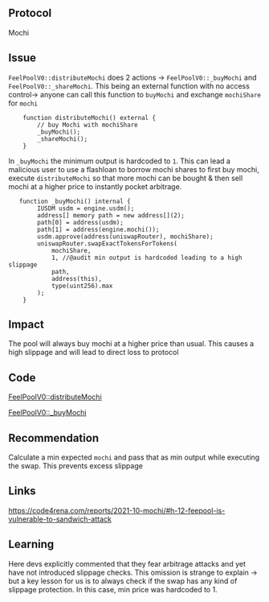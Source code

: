 ## Protocol

Mochi

## Issue

`FeelPoolV0::distributeMochi` does 2 actions -> `FeelPoolV0::_buyMochi` and `FeelPoolV0::_shareMochi`. This being an external function with no access control-> anyone can call this function to `buyMochi` and exchange `mochiShare` for `mochi`

```solidity
    function distributeMochi() external {
        // buy Mochi with mochiShare
        _buyMochi();
        _shareMochi();
    }
```

In `_buyMochi` the minimum output is hardcoded to `1`. This can lead a malicious user to use a flashloan to borrow mochi shares to first buy mochi, execute `distributeMochi` so that more mochi can be bought & then sell mochi at a higher price to instantly pocket arbitrage.

```solidity
   function _buyMochi() internal {
        IUSDM usdm = engine.usdm();
        address[] memory path = new address[](2);
        path[0] = address(usdm);
        path[1] = address(engine.mochi());
        usdm.approve(address(uniswapRouter), mochiShare);
        uniswapRouter.swapExactTokensForTokens(
            mochiShare,
            1, //@audit min output is hardcoded leading to a high slippage
            path,
            address(this),
            type(uint256).max
        );
    }
```

## Impact

The pool will always buy mochi at a higher price than usual. This causes a high slippage and will lead to direct loss to protocol

## Code

[FeelPoolV0::distributeMochi](https://github.com/code-423n4/2021-10-mochi/blob/main/projects/mochi-core/contracts/feePool/FeePoolV0.sol#L55-L62)

[FeelPoolV0::\_buyMochi](https://github.com/code-423n4/2021-10-mochi/blob/b74cfe1815ba768954415eff6f1096c95564ad8b/projects/mochi-core/contracts/feePool/FeePoolV0.sol#L72)

## Recommendation

Calculate a min expected `mochi` and pass that as min output while executing the swap. This prevents excess slippage

## Links

https://code4rena.com/reports/2021-10-mochi/#h-12-feepool-is-vulnerable-to-sandwich-attack

## Learning

Here devs explicitly commented that they fear arbitrage attacks and yet have not introduced slippage checks. This omission is strange to explain -> but a key lesson for us is to always check if the swap has any kind of slippage protection. In this case, min price was hardcoded to 1.
